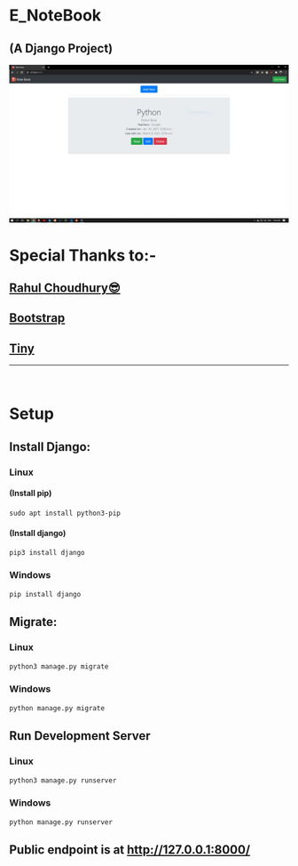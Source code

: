 # E_NoteBook
## (A Django Project)

![alt text](ss/index.JPG)

# Special Thanks to:-
## [Rahul Choudhury😎](https://github.com/ResonantMatrix)
## [Bootstrap](https://getbootstrap.com/)
## [Tiny](https://www.tiny.cloud/)

<hr>

<br />

# Setup

## Install Django:
### Linux
#### (Install pip)
    sudo apt install python3-pip
#### (Install django)
    pip3 install django
### Windows
    pip install django

## Migrate:
### Linux
    python3 manage.py migrate
### Windows
    python manage.py migrate

## Run Development Server
### Linux
    python3 manage.py runserver
### Windows
    python manage.py runserver
## Public endpoint is at http://127.0.0.1:8000/
